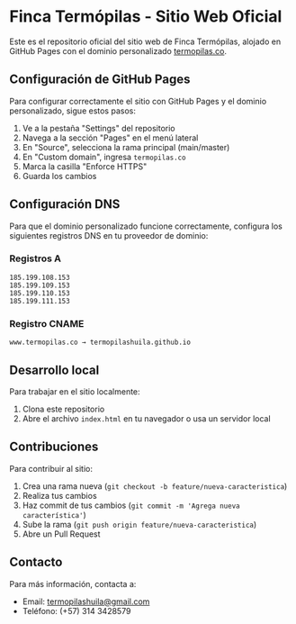 # Finca Termópilas - Sitio Web Oficial

Este es el repositorio oficial del sitio web de Finca Termópilas, alojado en GitHub Pages con el dominio personalizado [termopilas.co](https://termopilas.co).

## Configuración de GitHub Pages

Para configurar correctamente el sitio con GitHub Pages y el dominio personalizado, sigue estos pasos:

1. Ve a la pestaña "Settings" del repositorio
2. Navega a la sección "Pages" en el menú lateral
3. En "Source", selecciona la rama principal (main/master)
4. En "Custom domain", ingresa `termopilas.co`
5. Marca la casilla "Enforce HTTPS"
6. Guarda los cambios

## Configuración DNS

Para que el dominio personalizado funcione correctamente, configura los siguientes registros DNS en tu proveedor de dominio:

### Registros A
```
185.199.108.153
185.199.109.153
185.199.110.153
185.199.111.153
```

### Registro CNAME
```
www.termopilas.co → termopilashuila.github.io
```

## Desarrollo local

Para trabajar en el sitio localmente:

1. Clona este repositorio
2. Abre el archivo `index.html` en tu navegador o usa un servidor local

## Contribuciones

Para contribuir al sitio:

1. Crea una rama nueva (`git checkout -b feature/nueva-caracteristica`)
2. Realiza tus cambios
3. Haz commit de tus cambios (`git commit -m 'Agrega nueva característica'`)
4. Sube la rama (`git push origin feature/nueva-caracteristica`)
5. Abre un Pull Request

## Contacto

Para más información, contacta a:
- Email: termopilashuila@gmail.com
- Teléfono: (+57) 314 3428579 